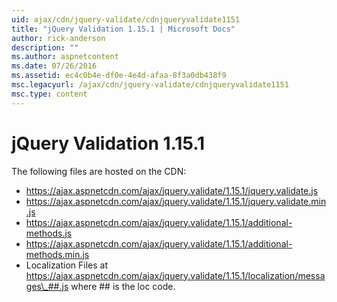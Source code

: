 ```yaml
---
uid: ajax/cdn/jquery-validate/cdnjqueryvalidate1151
title: "jQuery Validation 1.15.1 | Microsoft Docs"
author: rick-anderson
description: ""
ms.author: aspnetcontent
ms.date: 07/26/2016
ms.assetid: ec4c0b4e-df0e-4e4d-afaa-8f3a0db438f9
msc.legacyurl: /ajax/cdn/jquery-validate/cdnjqueryvalidate1151
msc.type: content
---
```

jQuery Validation 1.15.1
====================
The following files are hosted on the CDN:

- https://ajax.aspnetcdn.com/ajax/jquery.validate/1.15.1/jquery.validate.js
- https://ajax.aspnetcdn.com/ajax/jquery.validate/1.15.1/jquery.validate.min.js
- https://ajax.aspnetcdn.com/ajax/jquery.validate/1.15.1/additional-methods.js
- https://ajax.aspnetcdn.com/ajax/jquery.validate/1.15.1/additional-methods.min.js
- Localization Files at https://ajax.aspnetcdn.com/ajax/jquery.validate/1.15.1/localization/messages\_##.js where ## is the loc code.
